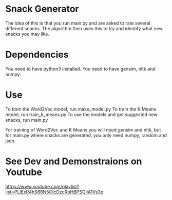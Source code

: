 # Snack Generator

The idea of this is that you run main.py and are asked to rate several different snacks.
The algorithm then uses this to try and identify what new snacks you may like.

# Dependencies
You need to have python3 installed.
You need to have gensim, nltk and numpy.

# Use
To train the Word2Vec model, run make_model.py
To train the K Means model, run train_k_means.py
To use the models and get suggested new snacks, run main.py

For training of Word2Vec and K Means you will need gensim and nltk,
but for main.py where snacks are generated, you only need numpy, random and json.


# See Dev and Demonstraions on Youtube
https://www.youtube.com/playlist?list=PLlExR4hS66N5CtcDzcRbHBPSQiiA1Vs3q
